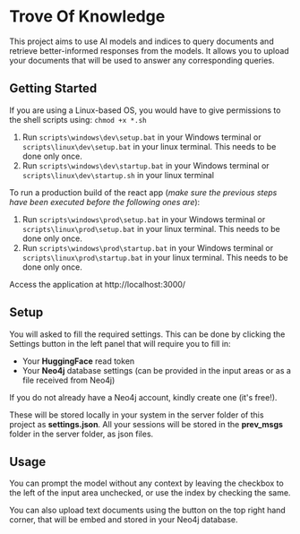 # Trove Of Knowledge

This project aims to use AI models and indices to query documents and retrieve better-informed responses from the models. It allows you to upload your documents that will be used to answer any corresponding queries.

## Getting Started

If you are using a Linux-based OS, you would have to give permissions to the shell scripts using: ```chmod +x *.sh```

1. Run ```scripts\windows\dev\setup.bat``` in your Windows terminal or ```scripts\linux\dev\setup.bat``` in your linux terminal. This needs to be done only once.
2. Run ```scripts\windows\dev\startup.bat``` in your Windows terminal or ```scripts\linux\dev\startup.sh``` in your linux terminal

To run a production build of the react app (*make sure the previous steps have been executed before the following ones are*):

1. Run ```scripts\windows\prod\setup.bat``` in your Windows terminal or ```scripts\linux\prod\setup.bat``` in your linux terminal. This needs to be done only once.
2. Run ```scripts\windows\prod\startup.bat``` in your Windows terminal or ```scripts\linux\prod\startup.bat``` in your linux terminal. This needs to be done only once.

Access the application at http://localhost:3000/

## Setup

You will asked to fill the required settings. This can be done by clicking the Settings button in the left panel that will require you to fill in:
- Your **HuggingFace** read token
- Your **Neo4j** database settings (can be provided in the input areas or as a file received from Neo4j)

If you do not already have a Neo4j account, kindly create one (it's free!). 

These will be stored locally in your system in the server folder of this project as **settings.json**. All your sessions will be stored in the **prev_msgs** folder in the server folder, as json files.

## Usage

You can prompt the model without any context by leaving the checkbox to the left of the input area unchecked, or use the index by checking the same.

You can also upload text documents using the button on the top right hand corner, that will be embed and stored in your Neo4j database.